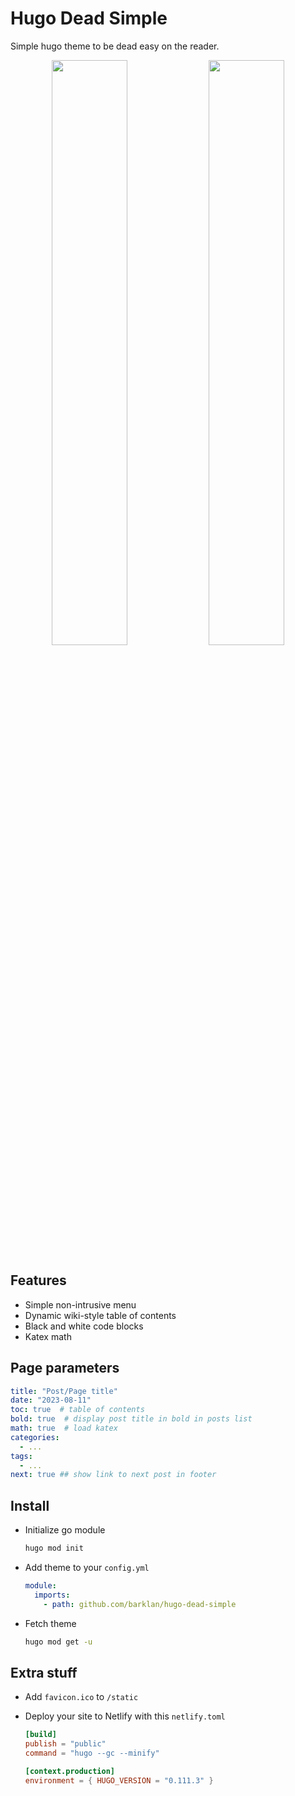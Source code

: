 # Hugo Dead Simple

Simple hugo theme to be dead easy on the reader.

<p align="middle">
  <img src="https://raw.githubusercontent.com/barklan/hugo-dead-simple/main/images/screenshot.png" width="49%"/>
  <img src="https://raw.githubusercontent.com/barklan/hugo-dead-simple/main/images/tn.png" width="49%"/>
</p>


## Features

- Simple non-intrusive menu
- Dynamic wiki-style table of contents
- Black and white code blocks
- Katex math

## Page parameters

```yml
title: "Post/Page title"
date: "2023-08-11"
toc: true  # table of contents
bold: true  # display post title in bold in posts list
math: true  # load katex
categories:
  - ...
tags:
  - ...
next: true ## show link to next post in footer
```

## Install

- Initialize go module

    ```bash
    hugo mod init
    ```

- Add theme to your `config.yml`

    ```yml
    module:
      imports:
        - path: github.com/barklan/hugo-dead-simple
    ```

- Fetch theme

    ```bash
    hugo mod get -u
    ```

## Extra stuff

- Add `favicon.ico` to `/static`
- Deploy your site to Netlify with this `netlify.toml`

    ```toml
    [build]
    publish = "public"
    command = "hugo --gc --minify"

    [context.production]
    environment = { HUGO_VERSION = "0.111.3" }
    ```
